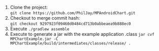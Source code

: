 1. Clone the project:  
   `git clone https://github.com/PhilJay/MPAndroidChart.git`
2. Checkout to merge commit hash:  
   `git checkout 9297923f09460d0484cd713b0abbeaea9b888ec0`
3. Execute
    `./gradlew assemble`
4. Execute to generate a jar with the example application .class
    `jar cvf MPChartExample.jar -C MPChartExample/build/intermediates/classes/release/ .`
